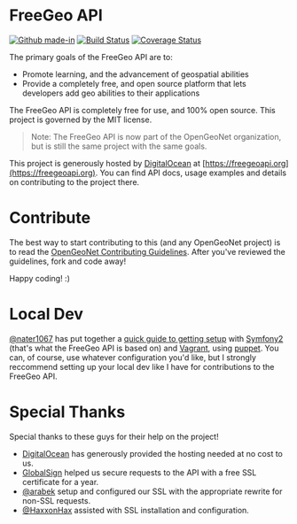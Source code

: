 FreeGeo API
===

[![Github made-in](https://img.shields.io/badge/Made_In-Berlin-green.svg)](#) [![Build Status](https://travis-ci.org/OpenGeoNet/FreeGeoAPI.svg?branch=master)](https://travis-ci.org/OpenGeoNet/FreeGeoAPI) [![Coverage Status](https://coveralls.io/repos/github/OpenGeoNet/FreeGeoAPI/badge.svg?branch=master)](https://coveralls.io/github/OpenGeoNet/FreeGeoAPI?branch=master)

The primary goals of the FreeGeo API are to:

 - Promote learning, and the advancement of geospatial abilities
 - Provide a completely free, and open source platform that lets developers add geo abilities to their applications

 The FreeGeo API is completely free for use, and 100% open source. This project is governed by the MIT license.

 > Note:
 > The FreeGeo API is now part of the OpenGeoNet organization, but is still the same project with the same goals.

This project is generously hosted by [DigitalOcean](http://www.digitalocean.com) at [https://freegeoapi.org](https://freegeoapi.org). You can find API docs, usage examples and details on contributing to the project there.

Contribute
===

The best way to start contributing to this (and any OpenGeoNet project) is to read the [OpenGeoNet Contributing Guidelines](https://github.com/OpenGeoNet/FreeGeoAPI/blob/master/CONTRIBUTING.md). After you've reviewed the guidelines, fork and code away!

Happy coding! :)

Local Dev
===

[@nater1067](http://github.com/nater1067) has put together a [quick guide to getting setup](http://nater1067.github.io/blog/2014/08/25/spinning-up-symfony-2-development-environments-with-vagrant/) with [Symfony2](https://symfony.com/doc/current/index.html) (that's what the FreeGeo API is based on) and [Vagrant](http://www.vagrantup.com), using [puppet](https://puppetlabs.com/puppet/). You can, of course, use whatever configuration you'd like, but I strongly reccommend setting up your local dev like I have for contributions to the FreeGeo API. 


Special Thanks
===

Special thanks to these guys for their help on the project!

- [DigitalOcean](http://www.digitalocean.com) has generously provided the hosting needed at no cost to us.
- [GlobalSign](http://www.globalsign.com) helped us secure requests to the API with a free SSL certificate for a year.
- [@arabek](http://www.github.com/arabek) setup and configured our SSL with the appropriate rewrite for non-SSL requests.
- [@HaxxonHax](http://www.github.com/HaxxonHax) assisted with SSL installation and configuration.



